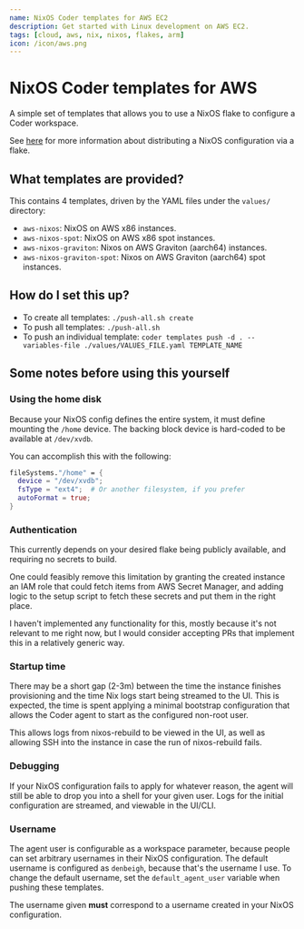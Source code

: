 ```yaml
---
name: NixOS Coder templates for AWS EC2
description: Get started with Linux development on AWS EC2.
tags: [cloud, aws, nix, nixos, flakes, arm]
icon: /icon/aws.png
---
```


# NixOS Coder templates for AWS

A simple set of templates that allows you to use a NixOS flake to configure a
Coder workspace.

See [here](https://nixos.wiki/wiki/Flakes#Using_nix_flakes_with_NixOS) for more
information about distributing a NixOS configuration via a flake.

## What templates are provided?
This contains 4 templates, driven by the YAML files under the `values/`
directory:

- `aws-nixos`: NixOS on AWS x86 instances.
- `aws-nixos-spot`: NixOS on AWS x86 spot instances.
- `aws-nixos-graviton`: Nixos on AWS Graviton (aarch64) instances.
- `aws-nixos-graviton-spot`: Nixos on AWS Graviton (aarch64) spot instances.

## How do I set this up?

- To create all templates: `./push-all.sh create`
- To push all templates: `./push-all.sh`
- To push an individual template: `coder templates push -d . --variables-file ./values/VALUES_FILE.yaml TEMPLATE_NAME`

## Some notes before using this yourself

### Using the home disk
Because your NixOS config defines the entire system, it must define mounting
the `/home` device. The backing block device is hard-coded to be available at
`/dev/xvdb`.

You can accomplish this with the following:

```nix
fileSystems."/home" = {
  device = "/dev/xvdb";
  fsType = "ext4";  # Or another filesystem, if you prefer
  autoFormat = true;
}
```

### Authentication
This currently depends on your desired flake being publicly available, and
requiring no secrets to build.

One could feasibly remove this limitation by granting the created instance an
IAM role that could fetch items from AWS Secret Manager, and adding logic to
the setup script to fetch these secrets and put them in the right place.

I haven't implemented any functionality for this, mostly because it's not
relevant to me right now, but I would consider accepting PRs that implement
this in a relatively generic way.

### Startup time
There may be a short gap (2-3m) between the time the instance finishes
provisioning and the time Nix logs start being streamed to the UI. This is
expected, the time is spent applying a minimal bootstrap configuration that
allows the Coder agent to start as the configured non-root user.

This allows logs from nixos-rebuild to be viewed in the UI, as well as allowing
SSH into the instance in case the run of nixos-rebuild fails.

### Debugging
If your NixOS configuration fails to apply for whatever reason, the agent will
still be able to drop you into a shell for your given user. Logs for the
initial configuration are streamed, and viewable in the UI/CLI.

### Username
The agent user is configurable as a workspace parameter, because people can set
arbitrary usernames in their NixOS configuration. The default username is
configured as `denbeigh`, because that's the username I use. To change the
default username, set the `default_agent_user` variable when pushing these
templates.

The username given **must** correspond to a username created in your NixOS
configuration.
